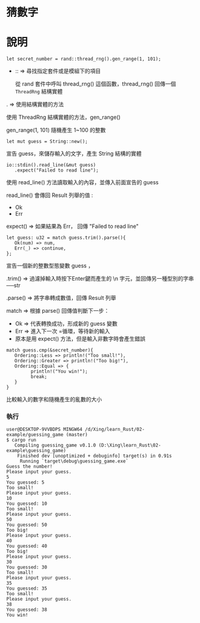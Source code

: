 # 猜數字
# 說明
```
let secret_number = rand::thread_rng().gen_range(1, 101);
```
* :: => 尋找指定套件或是模組下的項目

   從 rand 套件中呼叫 thread_rng() 這個函數，thread_rng() 回傳一個 `ThreadRng` 結構實體

. => 使用結構實體的方法

   使用 ThreadRng 結構實體的方法，gen_range()
   
   gen_range(1, 101) 隨機產生 1~100 的整數

```
let mut guess = String::new();
```
宣告 guess，來儲存輸入的文字，產生 String 結構的實體

```
io::stdin().read_line(&mut guess)
   .expect("Failed to read line");
```
使用 read_line() 方法讀取輸入的內容，並傳入前面宣告的 guess

read_line() 會傳回 Result 列舉的值 :

   * Ok 
   * Err

expect() => 如果結果為 Err， 回傳 "Failed to read line"

```
let guess: u32 = match guess.trim().parse(){
   Ok(num) => num,
   Err(_) => continue,
};
```
宣告一個新的整數型態變數 guess ，

.trim() => 過濾掉輸入時按下Enter鍵而產生的 \n 字元，並回傳另一種型別的字串──str

.parse() => 將字串轉成數值，回傳 Result 列舉

match => 根據 parse() 回傳值判斷下一步：

   * Ok => 代表轉換成功，形成新的 guess 變數
   * Err => 進入下一次 =循環，等待新的輸入
   * 原本是用 expect() 方法，但是輸入非數字時會產生錯誤

```
match guess.cmp(&secret_number){
   Ordering::Less => println!("Too small!"),
   Ordering::Greater => println!("Too big!"),
   Ordering::Equal => {
         println!("You win!");
         break;
   }
}
```
比較輸入的數字和隨機產生的亂數的大小

### 執行
```
user@DESKTOP-9VVBDPS MINGW64 /d/Xing/learn_Rust/02-example/guessing_game (master)
$ cargo run
   Compiling guessing_game v0.1.0 (D:\Xing\learn_Rust\02-example\guessing_game)
    Finished dev [unoptimized + debuginfo] target(s) in 0.91s             
     Running `target\debug\guessing_game.exe`
Guess the number!
Please input your guess.
5
You guessed: 5
Too small!
Please input your guess.
10
You guessed: 10
Too small!
Please input your guess.
50
You guessed: 50
Too big!
Please input your guess.
40
You guessed: 40
Too big!
Please input your guess.
30
You guessed: 30
Too small!
Please input your guess.
35
You guessed: 35
Too small!
Please input your guess.
38
You guessed: 38
You win!
```
